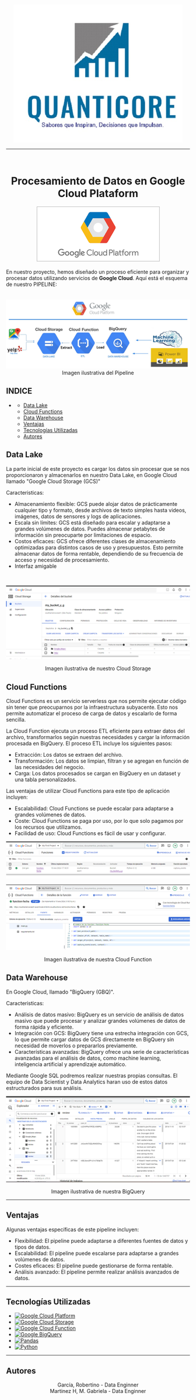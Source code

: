 <center><img src="img/logo.jpg" alt="Data Warehouse Process"></center>

----

<br>

# <center>  Procesamiento de Datos en Google Cloud Plataform

<center><img src="img/descarga.png" alt="Data Warehouse Process"></center>
<br>
En nuestro proyecto, hemos diseñado un proceso eficiente para organizar y procesar datos utilizando servicios de <b>Google Cloud</b>. Aquí está el esquema de nuestro PIPELINE:

<br>
<br>
<br>
<img src="img/DATA_INGEN.jpg" alt="Data Warehouse Process">
<center>Imagen ilustrativa del Pipeline</center>


## INDICE

- <!-- omit in toc -->
  <!-- omit in toc -->
  - [Data Lake](#data-lake)
  - [Cloud Functions](#cloud-functions)
  - [Data Warehouse](#data-warehouse)
  - [Ventajas](#ventajas)
  - [Tecnologías Utilizadas](#tecnologías-utilizadas)
  - [Autores](#autores)

## Data Lake

La parte inicial de este proyecto es cargar los datos sin procesar que se nos proporcionaron y almacenarlos en nuestro Data Lake, en Google Cloud llamado "Google Cloud Storage (GCS)"

Caracteristicas: 
- Almacenamiento flexible: GCS puede alojar datos de prácticamente cualquier tipo y formato, desde archivos de texto simples hasta videos, imágenes, datos de sensores y logs de aplicaciones.
- Escala sin límites: GCS está diseñado para escalar y adaptarse a grandes volúmenes de datos. Puedes almacenar petabytes de información sin preocuparte por limitaciones de espacio.
- Costos eficaces: GCS ofrece diferentes clases de almacenamiento optimizadas para distintos casos de uso y presupuestos. Esto permite almacenar datos de forma rentable, dependiendo de su frecuencia de acceso y necesidad de procesamiento.
- Interfaz amigable

 
</br>

<p align=center><img src="img/storage.png" alt="Data Lake"></p>

<center>Imagen ilustrativa de nuestro Cloud Storage</center>


## Cloud Functions

Cloud Functions es un servicio serverless que nos permite ejecutar código sin tener que preocuparnos por la infraestructura subyacente. Esto nos permite automatizar el proceso de carga de datos y escalarlo de forma sencilla.

La Cloud Function ejecuta un proceso ETL eficiente para extraer datos del archivo, transformarlos según nuestras necesidades y cargar la información procesada en BigQuery. El proceso ETL incluye los siguientes pasos:

- Extracción: Los datos se extraen del archivo.
- Transformación: Los datos se limpian, filtran y se agregan en función de las necesidades del negocio.
- Carga: Los datos procesados se cargan en BigQuery en un dataset y una tabla personalizados.
  
Las ventajas de utilizar Cloud Functions para este tipo de aplicación incluyen:

- Escalabilidad: Cloud Functions se puede escalar para adaptarse a grandes volúmenes de datos.
- Coste: Cloud Functions se paga por uso, por lo que solo pagamos por los recursos que utilizamos.
- Facilidad de uso: Cloud Functions es fácil de usar y configurar.

<p align=center><img src="img/Cloud_function.png" alt="Cloud Functions"></p>

<p align=center><img src="img/cloud_function1.png" alt="Cloud Functions"></p>

<center>Imagen ilustrativa de nuestra Cloud Function</center>

## Data Warehouse
En Google Cloud, llamado "BigQuery (GBQ)".

Caracteristicas: 
- Análisis de datos masivo: BigQuery es un servicio de análisis de datos masivo que puede procesar y analizar grandes volúmenes de datos de forma rápida y eficiente.
- Integración con GCS: BigQuery tiene una estrecha integración con GCS, lo que permite cargar datos de GCS directamente en BigQuery sin necesidad de moverlos o prepararlos previamente.
- Características avanzadas: BigQuery ofrece una serie de características avanzadas para el análisis de datos, como machine learning, inteligencia artificial y aprendizaje automático. 

Mediante Google SQL podremos realizar nuestras propias consultas. El equipo de Data Scientist y Data Analytics haran uso de estos datos estructurados para sus análisis.
</br>


<p align=center><img src="img/Big_Query.png" alt="Data Warehouse"></p>
<center>Imagen ilustrativa de nuestra BigQuery</center>

----


## Ventajas

Algunas ventajas específicas de este pipeline incluyen:

- Flexibilidad: El pipeline puede adaptarse a diferentes fuentes de datos y tipos de datos.
- Escalabilidad: El pipeline puede escalarse para adaptarse a grandes volúmenes de datos.
- Costes eficaces: El pipeline puede gestionarse de forma rentable.
- Análisis avanzado: El pipeline permite realizar análisis avanzados de datos.

----

## Tecnologías Utilizadas

- [![Google Cloud Platform](https://img.shields.io/badge/Google%20Cloud%20Platform-active)](https://cloud.google.com/)
- [![Google Cloud Storage](https://img.shields.io/badge/Google%20Cloud%20Storage-blue)](https://cloud.google.com/storage)
- [![Google Cloud Function](https://img.shields.io/badge/Google%20Cloud%20Function-green)](https://cloud.google.com/functions)
- [![Google BigQuery](https://img.shields.io/badge/Google%20BigQuery-yellow)](https://cloud.google.com/bigquery)
- [![Pandas](https://img.shields.io/badge/Pandas-blue)](https://pandas.pydata.org/)
- [![Python](https://img.shields.io/badge/Python-3.8-blue)](https://www.python.org/)

--------------
## Autores
<center>
García, Robertino	- Data Enginner
<br>
Martinez H, M. Gabriela - 	Data Enginner
